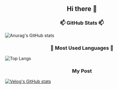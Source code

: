 <h2 align="center"> Hi there 👋 </h2> 

<!--
**byeolhaha/byeolhaha** is a ✨ _special_ ✨ repository because its `README.md` (this file) appears on your GitHub profile.

Here are some ideas to get you started:

- 🔭 I’m currently working on ...
- 🌱 I’m currently learning ...
- 👯 I’m looking to collaborate on ...
- 🤔 I’m looking for help with ...
- 💬 Ask me about ...
- 📫 How to reach me: ...
- 😄 Pronouns: ...
- ⚡ Fun fact: ...
-->
<h3 align="center"> 📫 GitHub Stats 📫 </h3>

![Anurag's GitHub stats](https://github-readme-stats.vercel.app/api?username=byeolhaha&show_icons=true&theme=dracula)

<h3 align="center"> 🔖 Most Used Languages 🔖 </h3>

![Top Langs](https://github-readme-stats.vercel.app/api/top-langs/?username=byeolhaha&layout=compact&theme=dracula)

<h3 align="center"> My Post </h2>

[![Velog's GitHub stats](https://velog-readme-stats.vercel.app/api/list?name=byeolhaha)](https://velog.io/@byeolhaha) 
